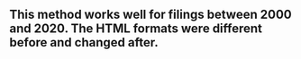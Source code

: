 ## This method works well for filings between 2000 and 2020. The HTML formats were different before and changed after.
